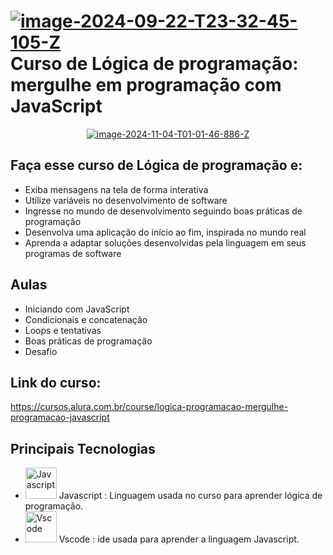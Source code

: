 # <a href="https://imgbb.com/"><img src="https://i.ibb.co/c1ykYDW/image-2024-09-22-T23-32-45-105-Z.png" alt="image-2024-09-22-T23-32-45-105-Z" border="0"></a> Curso de Lógica de programação: mergulhe em programação com JavaScript

<p align ="center">
<a href="https://ibb.co/GkFSRWq"><img src="https://i.ibb.co/BjwMBy9/image-2024-11-04-T01-01-46-886-Z.png" alt="image-2024-11-04-T01-01-46-886-Z" border="0"></a>
</p>

## Faça esse curso de Lógica de programação e:

- Exiba mensagens na tela de forma interativa
- Utilize variáveis no desenvolvimento de software
- Ingresse no mundo de desenvolvimento seguindo boas práticas de programação
- Desenvolva uma aplicação do início ao fim, inspirada no mundo real
- Aprenda a adaptar soluções desenvolvidas pela linguagem em seus programas de software

## Aulas

- Iniciando com JavaScript 
- Condicionais e concatenação
- Loops e tentativas
- Boas práticas de programação
- Desafio

## Link do curso:

https://cursos.alura.com.br/course/logica-programacao-mergulhe-programacao-javascript

## Principais Tecnologias

- <img width="50px" src="https://cdn.jsdelivr.net/gh/devicons/devicon@latest/icons/javascript/javascript-original.svg" title = "Javascript"/> Javascript : Linguagem usada no curso para aprender lógica de programação.
- <img width="50px" src="https://cdn.jsdelivr.net/gh/devicons/devicon@latest/icons/vscode/vscode-original-wordmark.svg" title = "Vscode"/> Vscode : ide usada para aprender a linguagem Javascript.

